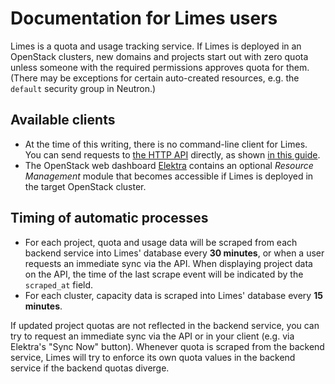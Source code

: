 # Documentation for Limes users

Limes is a quota and usage tracking service. If Limes is deployed in an OpenStack clusters, new domains and projects
start out with zero quota unless someone with the required permissions approves quota for them. (There may be exceptions
for certain auto-created resources, e.g. the `default` security group in Neutron.)

## Available clients

* At the time of this writing, there is no command-line client for Limes. You can send requests to
  [the HTTP API](./api-v1-specification.md) directly, as shown [in this guide](./api-example.md).
* The OpenStack web dashboard [Elektra](https://github.com/sapcc/elektra) contains an optional *Resource Management*
  module that becomes accessible if Limes is deployed in the target OpenStack cluster.

## Timing of automatic processes

* For each project, quota and usage data will be scraped from each backend service into Limes' database every **30
  minutes**, or when a user requests an immediate sync via the API. When displaying project data on the API, the time of
  the last scrape event will be indicated by the `scraped_at` field.
* For each cluster, capacity data is scraped into Limes' database every **15 minutes**.

If updated project quotas are not reflected in the backend service, you can try to request an immediate sync via the API
or in your client (e.g. via Elektra's "Sync Now" button). Whenever quota is scraped from the backend service, Limes will
try to enforce its own quota values in the backend service if the backend quotas diverge.
